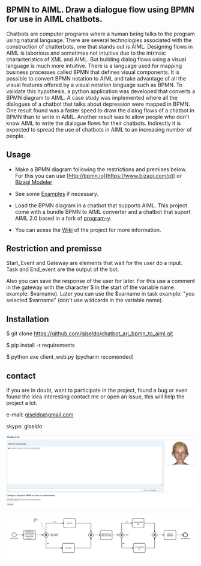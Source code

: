 ## BPMN to AIML. Draw a dialogue flow using BPMN for use in AIML chatbots.

Chatbots are computer programs where a human being talks to the program using natural language.
There are several technologies associated with the construction of chatterbots, one that stands out is AIML.
Designing flows in AIML is laborious and sometimes not intuitive due to the intrinsic characteristics of XML and AIML.
But building dialog flows using a visual language is much more intuitive.
There is a language used for mapping business processes called BPMN that defines visual components.
It is possible to convert BPMN notation to AIML and take advantage of all the visual features offered by a visual notation language such as BPMN.
To validate this hypothesis, a python application was developed that converts a BPMN diagram to AIML.
A case study was implemented where all the dialogues of a chatbot that talks about depression were mapped in BPMN.
One result found was a faster speed to draw the dialog flows of a chatbot in BPMN than to write in AIML.
Another result was to allow people who don't know AIML to write the dialogue flows for their chatbots.
Indirectly it is expected to spread the use of chatbots in AIML to an increasing number of people.

## Usage

- Make a BPMN diagram following the restrictions and premises below. For this you can use [http://bpmn.io](https://www.bizagi.com/pt) or [Bizagi Modeler](https://www.bizagi.com/pt)

- See some [Examples](https://github.com/giseldo/chatdepressao/tree/master/exemplos) if necessary.

- Load the BPMN diagram in a chatbot that supports AIML. This project come with a bundle BPMN to AIML converter and a chatbot that suport AIML 2.0 based in a fork of [program-y](https://github.com/keiffster/program-y). 

- You can acess the [Wiki](https://github.com/giseldo/chatbot_ari_bpmn_to_aiml/wiki) of the project for more information.

## Restriction and premisse

Start_Event and Gateway are elements that wait for the user do a input. Task and End_event are the output of the bot.

Also you can save the response of the user for later. For this use a comment in the gateway with the character $ in the start of the variable name. example: $varname). 
Later you can use the $varname in task example: "you selected $varname" (don't use wildcards in the variable name).

## Installation

$ git clone https://github.com/giseldo/chatbot_ari_bpmn_to_aiml.git 

$ pip install -r requirements

$ python.exe client_web.py  (pycharm recomended)

## contact

If you are in doubt, want to participate in the project, found a bug or even found the idea interesting contact me or open an issue, this will help the project a lot.
 
e-mail: giseldo@gmail.com

skype: giseldo

![tela do chatbot](./tela_chatbot.png)

![Diagrama BPM](./viewer.png)

